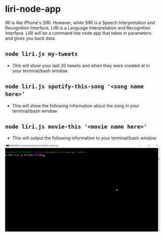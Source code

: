 # liri-node-app
IRI is like iPhone's SIRI. However, while SIRI is a Speech Interpretation and Recognition Interface, LIRI is a Language Interpretation and Recognition Interface. LIRI will be a command line node app that takes in parameters and gives you back data.


## `node liri.js my-tweets`

   * This will show your last 20 tweets and when they were created at in your terminal/bash window.

## `node liri.js spotify-this-song '<song name here>'`

   * This will show the following information about the song in your terminal/bash window

## `node liri.js movie-this '<movie name here>'`

 * This will output the following information to your terminal/bash window:


 ![Come back next time](demo.gif)
